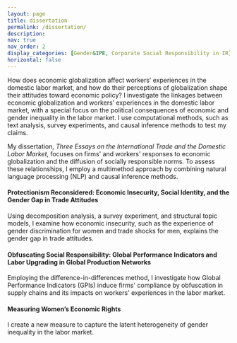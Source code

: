 ```yaml
---
layout: page
title: dissertation
permalink: /dissertation/
description: 
nav: true
nav_order: 2
display_categories: [Gender&IPE, Corporate Social Responsibility in IR]
horizontal: false
---
```


 
How does economic globalization affect workers’ experiences in the domestic labor market, and how do their perceptions of globalization shape their attitudes toward economic policy? I investigate the linkages between economic globalization and workers’ experiences in the domestic labor market, with a special focus on the political consequences of economic and gender inequality in the labor market. I use computational methods, such as text analysis, survey experiments, and causal inference methods to test my claims.

My dissertation, *Three Essays on the International Trade and the Domestic Labor Market*, focuses on firms' and workers' responses to economic globalization and the diffusion of socially responsible norms. To assess these relationships, I employ a multimethod approach by combining natural language processing (NLP) and causal inference methods.

#### Protectionism Reconsidered: Economic Insecurity, Social Identity, and the Gender Gap in Trade Attitudes

Using decomposition analysis, a survey experiment, and structural topic models, I examine how economic insecurity, such as the experience of gender discrimination for women and trade shocks for men, explains the gender gap in trade attitudes. 

#### Obfuscating Social Responsibility: Global Performance Indicators and Labor Upgrading in Global Production Networks  

Employing the difference-in-differences method, I investigate how Global Performance Indicators (GPIs) induce firms' compliance by obfuscation in supply chains and its impacts on workers' experiences in the labor market.

#### Measuring Women’s Economic Rights 

I create a new measure to capture the latent heterogeneity of gender inequality in the labor market. 


